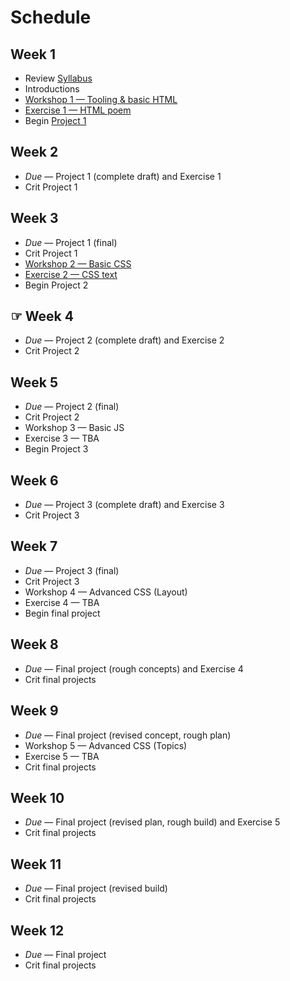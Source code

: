 # Schedule

## Week 1

- Review [Syllabus](Syllabus.md)
- Introductions
- [Workshop 1 — Tooling & basic HTML](Workshop1.md)
- [Exercise 1 — HTML poem](Exercise1.md)
- Begin [Project 1](Project1.md)

## Week 2

- _Due_ — Project 1 (complete draft) and Exercise 1
- Crit Project 1

## Week 3

- _Due_ — Project 1 (final)
- Crit Project 1
- [Workshop 2 — Basic CSS](Workshop2.md)
- [Exercise 2 — CSS text](Exercise2.md)
- Begin Project 2

## ☞ Week 4

- _Due_ — Project 2 (complete draft) and Exercise 2
- Crit Project 2

## Week 5

- _Due_ — Project 2 (final)
- Crit Project 2
- Workshop 3 — Basic JS
- Exercise 3 — TBA
- Begin Project 3

## Week 6

- _Due_ — Project 3 (complete draft) and Exercise 3
- Crit Project 3

## Week 7

- _Due_ — Project 3 (final)
- Crit Project 3
- Workshop 4 — Advanced CSS (Layout)
- Exercise 4 — TBA
- Begin final project

## Week 8

- _Due_ — Final project (rough concepts) and Exercise 4
- Crit final projects

## Week 9

- _Due_ — Final project (revised concept, rough plan)
- Workshop 5 — Advanced CSS (Topics)
- Exercise 5 — TBA
- Crit final projects

## Week 10

- _Due_ — Final project (revised plan, rough build) and Exercise 5
- Crit final projects

## Week 11

- _Due_ — Final project (revised build)
- Crit final projects

## Week 12

- _Due_ — Final project
- Crit final projects
